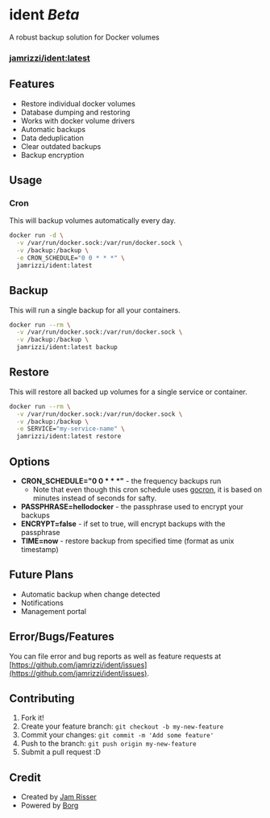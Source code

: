 # ident _Beta_
A robust backup solution for Docker volumes

### [jamrizzi/ident:latest](https://hub.docker.com/r/jamrizzi/ident/)

## Features
* Restore individual docker volumes
* Database dumping and restoring
* Works with docker volume drivers
* Automatic backups
* Data deduplication
* Clear outdated backups
* Backup encryption

## Usage

### Cron
This will backup volumes automatically every day.
```sh
docker run -d \
  -v /var/run/docker.sock:/var/run/docker.sock \
  -v /backup:/backup \
  -e CRON_SCHEDULE="0 0 * * *" \
  jamrizzi/ident:latest
```

## Backup
This will run a single backup for all your containers.
```sh
docker run --rm \
  -v /var/run/docker.sock:/var/run/docker.sock \
  -v /backup:/backup \
  jamrizzi/ident:latest backup
```

## Restore
This will restore all backed up volumes for a single service or container.
```sh
docker run --rm \
  -v /var/run/docker.sock:/var/run/docker.sock \
  -v /backup:/backup \
  -e SERVICE="my-service-name" \
  jamrizzi/ident:latest restore
```

## Options
* __CRON_SCHEDULE="0 0 &ast; &ast; &ast;"__ - the frequency backups run
  * Note that even though this cron schedule uses [gocron](https://github.com/jasonlvhit/gocron), it is based on minutes instead of seconds for safty.
* __PASSPHRASE=hellodocker__ - the passphrase used to encrypt your backups
* __ENCRYPT=false__ - if set to true, will encrypt backups with the passphrase
* __TIME=now__ - restore backup from specified time (format as unix timestamp)

## Future Plans
* Automatic backup when change detected
* Notifications
* Management portal

## Error/Bugs/Features
You can file error and bug reports as well as feature requests at [https://github.com/jamrizzi/ident/issues](https://github.com/jamrizzi/ident/issues).

## Contributing
1. Fork it!
2. Create your feature branch: `git checkout -b my-new-feature`
3. Commit your changes: `git commit -m 'Add some feature'`
4. Push to the branch: `git push origin my-new-feature`
5. Submit a pull request :D

## Credit
* Created by [Jam Risser](https://github.com/jamrizzi)
* Powered by [Borg](https://borgbackup.readthedocs.io/en/stable/)
